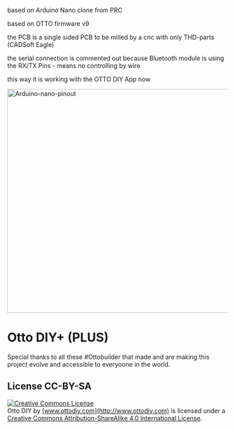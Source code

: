 based on Arduino Nano clone from PRC

based on OTTO firmware v9

the PCB is a single sided PCB to be milled by a cnc with only THD-parts (CADSoft Eagle)

the serial connection is commented out because Bluetooth module is using the RX/TX Pins - means no controlling by wire

this way it is working with the OTTO DIY App now

<a title="bq, CC BY-SA 4.0 &lt;https://creativecommons.org/licenses/by-sa/4.0&gt;, via Wikimedia Commons" href="https://commons.wikimedia.org/wiki/File:Arduino-nano-pinout.png"><img width="512" alt="Arduino-nano-pinout" src="https://upload.wikimedia.org/wikipedia/commons/thumb/e/e4/Arduino-nano-pinout.png/512px-Arduino-nano-pinout.png"></a>


###


# Otto DIY+ (PLUS)

Special thanks to all these #Ottobuilder that made and are making this project evolve and accessible to everyoone in the world.


## License CC-BY-SA
<a rel="license" href="http://creativecommons.org/licenses/by-sa/4.0/"><img alt="Creative Commons License" style="border-width:0" src="https://i.creativecommons.org/l/by-sa/4.0/88x31.png" /></a><br /><span xmlns:dct="http://purl.org/dc/terms/" property="dct:title">Otto DIY</span> by <a xmlns:cc="http://creativecommons.org/ns#"  property="cc:attributionName"> [www.ottodiy.com](http://www.ottodiy.com) </a> is licensed under a <a rel="license" href="http://creativecommons.org/licenses/by-sa/4.0/">Creative Commons Attribution-ShareAlike 4.0 International License</a>.
